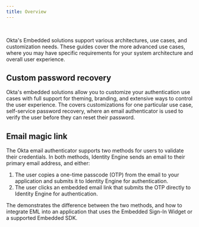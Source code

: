```yaml
---
title: Overview
---
```


<ApiLifecycle access="ie" /><br>

Okta's Embedded solutions support various architectures, use cases, and customization needs. These guides cover the more advanced use cases, where you may have specific requirements for your system architecture and overall user experience.

## Custom password recovery

Okta's embedded solutions allow you to customize your authentication use cases with full support for theming, branding, and extensive ways to control the user experience. The <StackSnippet snippet="customsspr" inline /> covers customizations for one particular use case, self-service password recovery, where an email authenticator is used to verify the user before they can reset their password.

## Email magic link

The Okta email authenticator supports two methods for users to validate their credentials. In both methods, Identity Engine sends an email to their primary email address, and either:

1. The user copies a one-time passcode (OTP) from the email to your application and submits it to Identity Engine for authentication.
1. The user clicks an embedded email link that submits the OTP directly to Identity Engine for authentication.

The <StackSnippet snippet="emloverview" inline /> demonstrates the difference between the two methods, and how to integrate EML into an application that uses the Embedded Sign-In Widget or a supported Embedded SDK.
